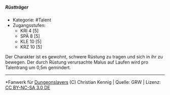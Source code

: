 <!---
Dies ist ein Fanwerk für DUNGEONSLAYERS (C) von Christian Kennig

Quellen:      [Dungeonslayers Grundregelwerk](https://dungeonslayers.net/download/Dungeonslayers4.pdf)
              [Talentbeschreibungen](https://www.f-space.de/ds4/tools-talentcards.html)
License:      [CC-BY-NC-SA 4.0](https://creativecommons.org/licenses/by-nc-sa/4.0/deed.de)
Richtlinien:  [Fanwerkrichtlinien](https://www.dungeonslayers.net/fanwerk-richtlinien/)
Autor:        Zauberlehrling
-->

  
##### Rüstträger  
- Kategorie: #Talent  
- Zugangsstufen:  
  - KRI 4 [5]  
  - SPÄ 8 [5]  
  - KLE 10 [5]  
  - KRZ 10 [5]  

Der Charakter ist es gewohnt, schwere Rüstung zu tragen und sich in ihr zu bewegen. Der durch Rüstung verursachte Malus auf Laufen wird pro Talentrang um 0,5m gemindert.


___  
*Fanwerk für [Dungeonslayers](https://www.dungeonslayers.net/) (C) Christian Kennig | Quelle: GRW | Lizenz: [CC BY-NC-SA 3.0 DE](https://creativecommons.org/licenses/by-nc-sa/3.0/de/)  
